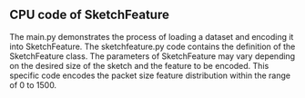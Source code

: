 ## CPU code of SketchFeature
The main.py demonstrates the process of loading a dataset and encoding it into SketchFeature. The sketchfeature.py code contains the definition of the SketchFeature class. The parameters of SketchFeature may vary depending on the desired size of the sketch and the feature to be encoded. This specific code encodes the packet size feature distribution within the range of 0 to 1500.
